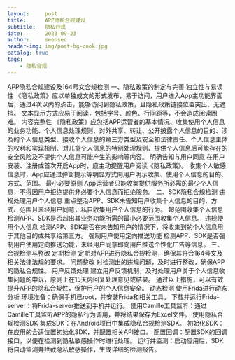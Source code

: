 ```yaml
---
layout:     post
title:      APP隐私合规建设
subtitle:   隐私合规
date:       2023-09-23
author:     seensec
header-img: img/post-bg-cook.jpg
catalog: true
tags:
    - 隐私合规
---
```

APP隐私合规建设及164号文合规检测
一、隐私政策的制定与完善
独立性与易读性
《隐私政策》应以单独成文的形式发布，易于访问，用户进入App主功能界面后，通过4次以内的点击，能够访问到隐私政策，且隐私政策链接位置突出、无遮挡。
文本显示方式应易于阅读，包括字号、颜色、行间距等，不会造成阅读困难。
内容完整性
《隐私政策》应包括APP运营者的基本情况、收集使用个人信息的业务功能、个人信息处理规则、对外共享、转让、公开披露个人信息的目的、涉及的个人信息类型、接收个人信息的第三方类型及安全和法律责任、个人信息主体的权利和实现机制、对儿童个人信息的特别处理规则、提供个人信息后可能存在的安全风险及不提供个人信息可能产生的影响等内容。
明确告知与用户同意
在用户安装、注册或首次开启App时，应主动提醒用户阅读《隐私政策》。
收集个人敏感信息时，App应通过弹窗提示等明显方式向用户明示收集、使用个人信息的目的、方式、范围。
最小必要原则
App运营者只能收集提供服务所必需的最少个人信息，不得因用户拒绝提供非必要个人信息而拒绝服务。
二、SDK隐私合规检测
违规处理用户个人信息
重点整治APP、SDK未告知用户收集个人信息的目的、方式、范围且未经用户同意，私自收集用户个人信息的行为。
超范围收集个人信息
检测APP、SDK是否超出其业务功能所需的最小必要范围收集个人信息。
违规使用个人信息
检测APP、SDK是否在未告知用户的情况下，将收集到的个人信息用于其他目的或共享给第三方。
强制用户使用定向推送功能
检测APP、SDK是否强制用户使用定向推送功能，未经用户同意即向用户推送个性化广告等信息。
三、合规检测与整改
定期检测
定期对APP进行隐私合规检测，确保其符合164号文及相关法律法规的要求。
问题整改
对检测出的违规问题，及时进行整改，确保APP的隐私合规性。
用户反馈处理
建立用户反馈机制，及时处理用户关于个人信息收集问题的申诉，原则上在15天内回复处理意见或结果。
通过以上措施，可以有效提升APP的隐私合规性，保护用户的个人信息安全。
动态检测
使用Frida进行动态分析
环境准备：确保手机已root，并安装Frida和相关工具。
下载并运行Frida-server：将Frida-server推送到手机并运行。
使用Camille工具监听：通过Camille工具监听APP的隐私行为调用，并将结果保存为Excel文件。
使用隐私合规检测SDK
集成SDK：在Android项目中集成隐私合规检测SDK。
初始化SDK：在应用的合适位置初始化SDK，并配置相关API接口。
配置回调：配置SDK的回调接口，以便在检测到隐私敏感操作时进行处理。
运行并监测：启动应用后，SDK将自动监测并拦截隐私敏感操作，生成详细的检测报告。
